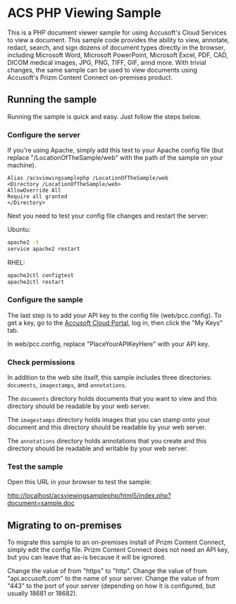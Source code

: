 # ACS PHP Viewing Sample

This is a PHP document viewer sample for using Accusoft's Cloud Services to view a document. This sample code provides the ability to view, annotate, redact, search, and sign dozens of document types directly in the browser, including Microsoft Word, Microsoft PowerPoint, Microsoft Excel, PDF, CAD, DICOM medical images, JPG, PNG, TIFF, GIF, annd more. With trivial changes, the same sample can be used to view documents using Accusoft's Prizm Content Connect on-premises product.

## Running the sample

Running the sample is quick and easy. Just follow the steps below.

### Configure the server

If you're using Apache, simply add this text to your Apache config file (but replace "/LocationOfTheSample/web" with the path of the sample on your machine).

```
Alias /acsviewingsamplephp /LocationOfTheSample/web
<Directory /LocationOfTheSample/web>
AllowOverride All
Require all granted
</Directory>
```

Next you need to test your config file changes and restart the server:

Ubuntu:
```sh
apache2 -t
service apache2 restart
```

RHEL:
```sh
apache2ctl configtest
apache2ctl restart
```

### Configure the sample

The last step is to add your API key to the config file (web/pcc.config). To get a key, go to the [Accusoft Cloud Portal](https://www.accusoft.com/products/accusoft-cloud-services/portal/), log in, then click the "My Keys" tab.

In web/pcc.config, replace "PlaceYourAPIKeyHere" with your API key.

### Check permissions

In addition to the web site itself, this sample includes three directories: `documents`, `imagestamps`, and `annotations`.

The `documents` directory holds documents that you want to view and this directory should be readable by your web server.

The `imagestamps` directory holds images that you can stamp onto your document and this directory should be readable by your web server.

The `annotations` directory holds annotations that you create and this directory should be readable and writable by your web server.

### Test the sample

Open this URL in your browser to test the sample:

[http://localhost/acsviewingsamplephp/html5/index.php?document=sample.doc](http://localhost/acsviewingsamplephp/html5/index.php?document=sample.doc)

## Migrating to on-premises

To migrate this sample to an on-premises install of Prizm Content Connect, simply edit the config file. Prizm Content Connect does not need an API key, but you can leave that as-is because it will be ignored.

Change the value of <WebServiceScheme> from "https" to "http".
Change the value of <WebServiceHost> from "api.accusoft.com" to the name of your server.
Change the value of <WebServicePort> from "443" to the port of your server (depending on how it is configured, but usually 18681 or 18682).


